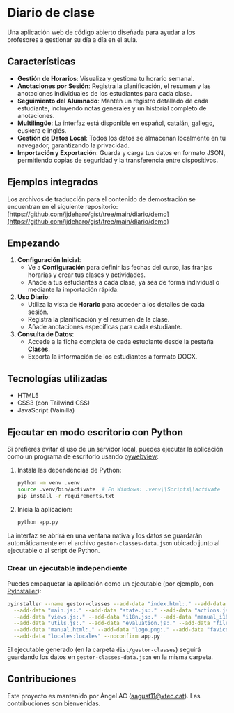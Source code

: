 # Diario de clase

Una aplicación web de código abierto diseñada para ayudar a los profesores a gestionar su día a día en el aula.

## Características

* **Gestión de Horarios**: Visualiza y gestiona tu horario semanal.
* **Anotaciones por Sesión**: Registra la planificación, el resumen y las anotaciones individuales de los estudiantes para cada clase.
* **Seguimiento del Alumnado**: Mantén un registro detallado de cada estudiante, incluyendo notas generales y un historial completo de anotaciones.
* **Multilingüe**: La interfaz está disponible en español, catalán, gallego, euskera e inglés.
* **Gestión de Datos Local**: Todos los datos se almacenan localmente en tu navegador, garantizando la privacidad.
* **Importación y Exportación**: Guarda y carga tus datos en formato JSON, permitiendo copias de seguridad y la transferencia entre dispositivos.

## Ejemplos integrados

Los archivos de traducción para el contenido de demostración se encuentran en el siguiente repositorio: [https://github.com/jjdeharo/gist/tree/main/diario/demo](https://github.com/jjdeharo/gist/tree/main/diario/demo)

## Empezando

1.  **Configuración Inicial**:
    * Ve a **Configuración** para definir las fechas del curso, las franjas horarias y crear tus clases y actividades.
    * Añade a tus estudiantes a cada clase, ya sea de forma individual o mediante la importación rápida.
2.  **Uso Diario**:
    * Utiliza la vista de **Horario** para acceder a los detalles de cada sesión.
    * Registra la planificación y el resumen de la clase.
    * Añade anotaciones específicas para cada estudiante.
3.  **Consulta de Datos**:
    * Accede a la ficha completa de cada estudiante desde la pestaña **Clases**.
    * Exporta la información de los estudiantes a formato DOCX.

## Tecnologías utilizadas

* HTML5
* CSS3 (con Tailwind CSS)
* JavaScript (Vainilla)

## Ejecutar en modo escritorio con Python

Si prefieres evitar el uso de un servidor local, puedes ejecutar la aplicación como un programa de escritorio usando [pywebview](https://pywebview.flowrl.com/):

1. Instala las dependencias de Python:
   ```bash
   python -m venv .venv
   source .venv/bin/activate  # En Windows: .venv\\Scripts\\activate
   pip install -r requirements.txt
   ```
2. Inicia la aplicación:
   ```bash
   python app.py
   ```

La interfaz se abrirá en una ventana nativa y los datos se guardarán automáticamente en el archivo `gestor-classes-data.json` ubicado junto al ejecutable o al script de Python.

### Crear un ejecutable independiente

Puedes empaquetar la aplicación como un ejecutable (por ejemplo, con [PyInstaller](https://pyinstaller.org/)):

```bash
pyinstaller --name gestor-classes --add-data "index.html:." --add-data "style.css:." \
  --add-data "main.js:." --add-data "state.js:." --add-data "actions.js:." \
  --add-data "views.js:." --add-data "i18n.js:." --add-data "manual_i18n.js:." \
  --add-data "utils.js:." --add-data "evaluation.js:." --add-data "filePersistence.js:." \
  --add-data "manual.html:." --add-data "logo.png:." --add-data "favicon.ico:." \
  --add-data "locales:locales" --noconfirm app.py
```

El ejecutable generado (en la carpeta `dist/gestor-classes`) seguirá guardando los datos en `gestor-classes-data.json` en la misma carpeta.

## Contribuciones

Este proyecto es mantenido por Àngel AC (aagust11@xtec.cat). Las contribuciones son bienvenidas.

